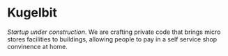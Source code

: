 # Kugelbit
*Startup under construction*. We are crafting private code that brings micro stores facilities to buildings, allowing people to pay in a self service shop convinence at home.
